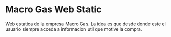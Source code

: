 # Macro Gas Web Static

Web estatica de la empresa Macro Gas. La idea es que desde donde este el usuario siempre acceda a informacion util que motive la compra.

 